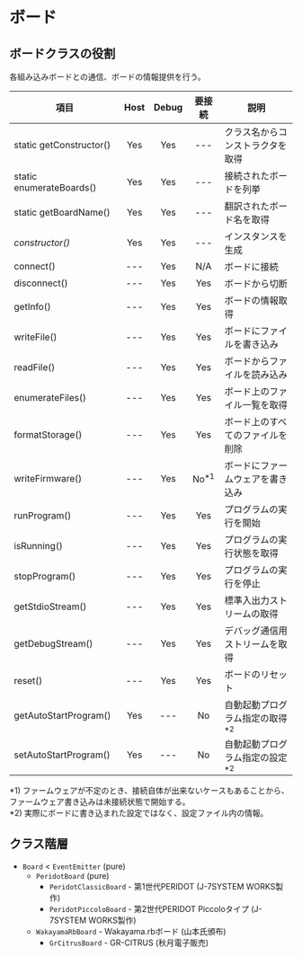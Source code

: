 # ボード

## ボードクラスの役割

各組み込みボードとの通信、ボードの情報提供を行う。

|項目|Host|Debug|要接続|説明|
|--|:--:|:--:|:--:|--|
|static getConstructor()|Yes|Yes|---|クラス名からコンストラクタを取得|
|static enumerateBoards()|Yes|Yes|---|接続されたボードを列挙|
|static getBoardName()|Yes|Yes|---|翻訳されたボード名を取得|
|*constructor()*|Yes|Yes|---|インスタンスを生成|
|connect()|---|Yes|N/A|ボードに接続|
|disconnect()|---|Yes|Yes|ボードから切断|
|getInfo()|---|Yes|Yes|ボードの情報取得|
|writeFile()|---|Yes|Yes|ボードにファイルを書き込み|
|readFile()|---|Yes|Yes|ボードからファイルを読み込み|
|enumerateFiles()|---|Yes|Yes|ボード上のファイル一覧を取得|
|formatStorage()|---|Yes|Yes|ボード上のすべてのファイルを削除|
|writeFirmware()|---|Yes|No<sup>*1</sup>|ボードにファームウェアを書き込み|
|runProgram()|---|Yes|Yes|プログラムの実行を開始|
|isRunning()|---|Yes|Yes|プログラムの実行状態を取得|
|stopProgram()|---|Yes|Yes|プログラムの実行を停止|
|getStdioStream()|---|Yes|Yes|標準入出力ストリームの取得|
|getDebugStream()|---|Yes|Yes|デバッグ通信用ストリームを取得|
|reset()|---|Yes|Yes|ボードのリセット|
|getAutoStartProgram()|Yes|---|No|自動起動プログラム指定の取得<sup>*2</sup>|
|setAutoStartProgram()|Yes|---|No|自動起動プログラム指定の設定<sup>*2</sup>|

*1) ファームウェアが不定のとき、接続自体が出来ないケースもあることから、ファームウェア書き込みは未接続状態で開始する。<br>
*2) 実際にボードに書き込まれた設定ではなく、設定ファイル内の情報。

## クラス階層

* `Board` < `EventEmitter` (pure)
  * `PeridotBoard` (pure)
    * `PeridotClassicBoard` - 第1世代PERIDOT (J-7SYSTEM WORKS製作)
    * `PeridotPiccoloBoard` - 第2世代PERIDOT Piccoloタイプ (J-7SYSTEM WORKS製作)
  * `WakayamaRbBoard` - Wakayama.rbボード (山本氏頒布)
    * `GrCitrusBoard` - GR-CITRUS (秋月電子販売)
